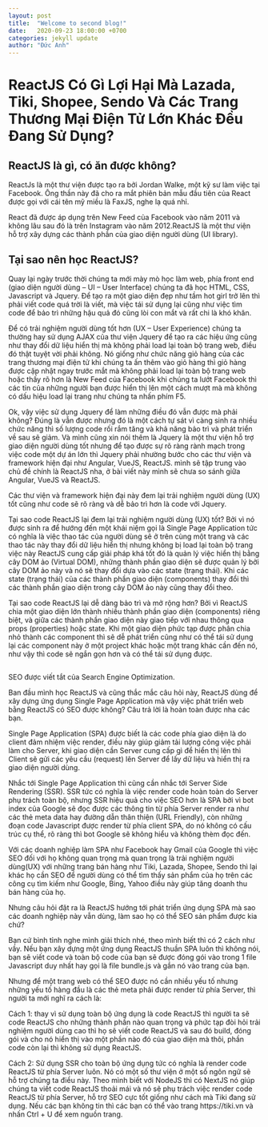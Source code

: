 ```yaml
---
layout: post
title:  "Welcome to second blog!"
date:   2020-09-23 18:00:00 +0700
categories: jekyll update
author: "Đức Anh"
---
```


<h1><b>ReactJS Có Gì Lợi Hại Mà Lazada, Tiki, Shopee, Sendo Và Các Trang Thương Mại Điện Tử Lớn Khác Đều Đang Sử Dụng?</b></h1>

<article>
<h2>ReactJS là gì, có ăn được không?</h2>
<p>ReactJs là một thư viện được tạo ra bởi Jordan Walke, một kỹ sư làm việc tại Facebook. Ông thần này đã cho ra mắt phiên bản mẫu đầu tiên của React được gọi với cái tên mỹ miều là FaxJS, nghe lạ quá nhỉ.</p>
<p>React đã được áp dụng trên New Feed của Facebook vào năm 2011 và không lâu sau đó là trên Instagram vào năm 2012.ReactJS là một thư viện hỗ trợ xây dựng các thành phần của giao diện người dùng (UI library).</p>
<h2>Tại sao nên học ReactJS?</h2>
<p>Quay lại ngày trước thời chúng ta mới mày mò học làm web, phía front end (giao diện người dùng – UI – User Interface) chúng ta đã học HTML, CSS, Javascript và Jquery. Để tạo ra một giao diện đẹp như tầm hot girl trở lên thì phải viết code quá trời là viết, mà việc tái sử dụng lại cũng như việc tìm code để bảo trì những  hậu quả đó cũng lòi con mắt và rất chi là khó khăn.</p>
<p>Để có trải nghiệm người dùng tốt hơn (UX – User Experience) chúng ta thường hay sử dụng AJAX của thư viện Jquery để tạo ra các hiệu ứng cũng như thay đổi dữ liệu hiển thị mà không phải load lại toàn bộ trang web, điều đó thật tuyệt vời phải không. Nó giống như chức năng giỏ hàng của các trang thương mại điện tử khi chúng ta ấn thêm vào giỏ hàng thì giỏ hàng được cập nhật ngay trước mắt mà không phải load lại toàn bộ trang web hoặc thấy rõ hơn là New Feed của Facebook khi chúng ta lướt Facebook thì các tin của những người bạn được hiển thị lên một cách mượt mà mà không có dấu hiệu load lại trang như chúng ta nhấn phím F5.</p>
<p>Ok, vậy việc sử dụng Jquery để làm những điều đó vẫn được mà phải không? Đúng là vẫn được nhưng đó là một cách tự sát vì càng sinh ra nhiều chức năng thì số lượng code rối rắm tăng và khả năng bảo trì và phát triển về sau sẽ giảm. Và mình cũng  xin nói thêm là Jquery là một thư viện hỗ trợ giao diện người dùng tốt nhưng để tạo được sự rõ ràng rành mạch trong việc code một dự án lớn thì Jquery phải nhường bước cho các thư viện và framework hiện đại như Angular, VueJS, ReactJS. mình sẽ tập trung vào chủ đề chính là ReactJS nha, ở bài viết này mình sẽ chưa so sánh giữa Angular, VueJS và ReactJS.</p>
<p>Các thư viện và framework hiện đại này đem lại trải nghiệm người dùng (UX) tốt cũng như code sẽ rõ ràng và dễ bảo trì hơn là code với Jquery.</p>
<p>Tại sao code ReactJS lại đem lại trải nghiệm người dùng (UX) tốt? Bởi vì nó được sinh ra để hướng đến một khái niệm gọi là Single Page Application tức có nghĩa là việc thao tác của người dùng sẽ ở trên cùng một trang và các thao tác này thay đổi dữ liệu hiển thị nhưng không bị load lại toàn bộ trang việc này ReactJS cung cấp giải pháp khá tốt đó là quản lý việc hiển thị bằng cây DOM ảo (Virtual DOM), những thành phần giao diện sẽ được quản lý bởi cây DOM ảo này và nó sẽ thay đổi dựa vào các state (trạng thái). Khi các state (trạng thái) của các thành phần giao diện (components) thay đổi thì các thành phần giao diện trong cây DOM ảo này cũng thay đổi theo.</p>
<p>Tại sao code ReactJS lại dễ dàng bảo trì và mở rộng hơn? Bởi vì ReactJS chia một giao diện lớn thành nhiều thành phần giao diện (components) riêng biệt, và giữa các thành phần giao diện này giao tiếp với nhau thông qua props (properties) hoặc state. Khi một giao diện phức tạp được phân chia nhỏ thành các component thì sẽ dễ phát triển cũng như có thể tái sử dụng lại các component này ở một project khác hoặc một trang khác cần đến nó, như vậy thì code sẽ ngắn gọn hơn và có thể tái sử dụng được.</p>
<h2></h2>
<p>SEO được viết tắt của Search Engine Optimization.</p>
<p>Ban đầu mình học ReactJS và cũng thắc mắc câu hỏi này, ReactJS dùng để xây dựng ứng dụng Single Page Application mà vậy việc phát triển web bằng ReactJS có SEO được không? Câu trả lời là hoàn toàn được nha các bạn.</p>
<p>Single Page Application (SPA) được biết là các code phía giao diện là do client đảm nhiệm việc render, điều này giúp giảm tải lượng công việc phải làm cho Server, khi giao diện cần Server cung cấp gì để hiển thị lên thì Client sẽ gửi các yêu cầu (request) lên Server để lấy dữ liệu và hiển thị ra giao diện người dùng.</p>
<p>Nhắc tới Single Page Application thì cũng cần nhắc tới Server Side Rendering (SSR). SSR tức có nghĩa là việc render code hoàn toàn do Server phụ trách toàn bộ, nhưng SSR hiệu quả cho việc SEO hơn là SPA bởi vì bot index của Google sẽ đọc được các thông tin từ phía Server render ra như các thẻ meta data hay đường dẫn thân thiện (URL Friendly), còn những đoạn code Javascript được render từ phía client SPA, do nó không có cấu trúc cụ thể, rõ ràng thì bot Google sẽ không hiểu và không thèm đọc đến.</p>
<p>Với các doanh nghiệp làm SPA như Facebook hay Gmail của Google thì việc SEO đối với họ không quan trọng mà quan trọng là trải nghiệm người dùng(UX) với những trang bán hàng như Tiki, Lazada, Shopee, Sendo thì lại khác họ cần SEO để người dùng có thể tìm thấy sản phẩm của họ trên các công cụ tìm kiếm như Google, Bing, Yahoo điều này giúp tăng doanh thu bán hàng của họ. </p>
<p>Nhưng câu hỏi đặt ra là ReactJS hướng tới phát triển ứng dụng SPA mà sao các doanh nghiệp này vẫn dùng, làm sao họ có thể SEO sản phẩm được kia chứ? </p>
<p>Bạn cứ bình tỉnh nghe mình giải thích nhé, theo mình biết thì có 2 cách như vầy. Nếu bạn xây dựng một ứng dụng ReactJS thuần SPA luôn thì không nói, bạn sẽ viết code và toàn bộ code của bạn sẽ được đóng gói vào trong 1 file Javascript duy nhất hay gọi là file bundle.js và gắn nó vào trang của bạn. </p>
<p>Nhưng để một trang web có thể SEO được nó cần nhiều yếu tố nhưng những yếu tố hàng đầu là các thẻ meta phải được render từ phía Server, thì người ta mới nghĩ ra cách là:</p>
<p>Cách 1: thay vì sử dụng toàn bộ ứng dụng là code ReactJS thì người ta sẽ code ReactJS cho những thành phần nào quan trọng và phức tạp đòi hỏi trải nghiệm người dùng cao thì họ sẽ viết code ReactJS và sau đó build, đóng gói và cho nó hiển thị vào một phần nào đó của giao diện mà thôi, phần code còn lại thì không sử dụng ReactJS. </p>
<p>Cách 2: Sử dụng SSR cho toàn bộ ứng dụng tức có nghĩa là render code ReactJS từ phía Server luôn. Nó có một số thư viện ở một số ngôn ngữ sẽ hỗ trợ chúng ta điều này. Theo mình biết với NodeJS thì có NextJS nó giúp chúng ta viết code ReactJS thoải mái và nó sẽ phụ trách việc render code ReactJS từ phía Server, hỗ trợ SEO cực tốt giống như cách mà Tiki đang sử dụng. Nếu các bạn không tin thì các bạn có thể vào trang https://tiki.vn và nhấn Ctrl + U để xem nguồn trang.</p>
<p></p>
<p></p>
<p></p>

</article>
